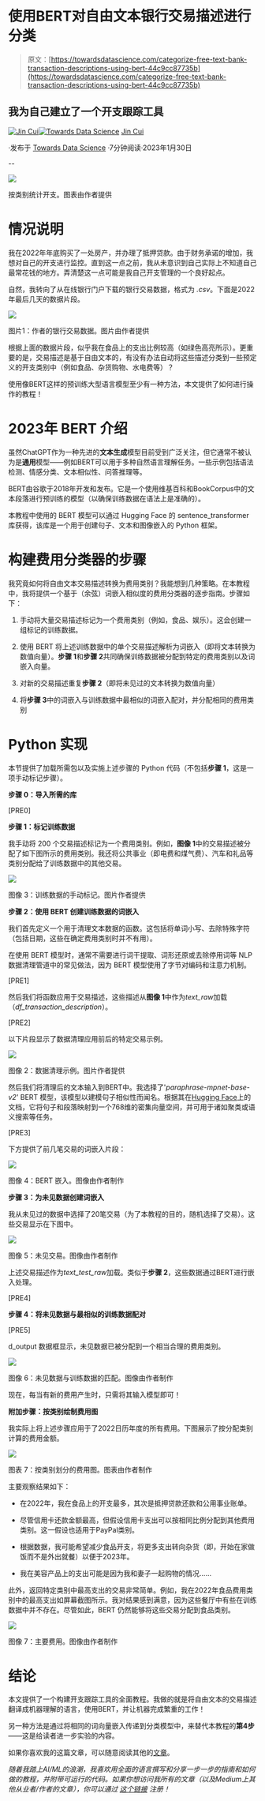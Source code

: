# 使用BERT对自由文本银行交易描述进行分类

> 原文：[https://towardsdatascience.com/categorize-free-text-bank-transaction-descriptions-using-bert-44c9cc87735b](https://towardsdatascience.com/categorize-free-text-bank-transaction-descriptions-using-bert-44c9cc87735b)

## 我为自己建立了一个开支跟踪工具

[](https://jin-cui.medium.com/?source=post_page-----44c9cc87735b--------------------------------)[![Jin Cui](../Images/e5ddcbaa6d7da38f960d2c5fea71b538.png)](https://jin-cui.medium.com/?source=post_page-----44c9cc87735b--------------------------------)[](https://towardsdatascience.com/?source=post_page-----44c9cc87735b--------------------------------)[![Towards Data Science](../Images/a6ff2676ffcc0c7aad8aaf1d79379785.png)](https://towardsdatascience.com/?source=post_page-----44c9cc87735b--------------------------------) [Jin Cui](https://jin-cui.medium.com/?source=post_page-----44c9cc87735b--------------------------------)

·发布于 [Towards Data Science](https://towardsdatascience.com/?source=post_page-----44c9cc87735b--------------------------------) ·7分钟阅读·2023年1月30日

--

![](../Images/1a38931da456d880799b9fea6b82d20c.png)

按类别统计开支。图表由作者提供

# 情况说明

我在2022年年底购买了一处房产，并办理了抵押贷款。由于财务承诺的增加，我想对自己的开支进行监控。直到这一点之前，我从未意识到自己实际上不知道自己最常花钱的地方。弄清楚这一点可能是我自己开支管理的一个良好起点。

自然，我转向了从在线银行门户下载的银行交易数据，格式为 *.csv*。下面是2022年最后几天的数据片段。

![](../Images/2077e5d1baa9ed2ae7aa8b08a0685e57.png)

图片1：作者的银行交易数据。图片由作者提供

根据上面的数据片段，似乎我在食品上的支出比例较高（如绿色高亮所示）。更重要的是，交易描述是基于自由文本的，有没有办法自动将这些描述分类到一些预定义的开支类别中（例如食品、杂货购物、水电费等）？

使用像BERT这样的预训练大型语言模型至少有一种方法，本文提供了如何进行操作的教程！

# **2023年 BERT 介绍**

虽然ChatGPT作为一种先进的**文本生成**模型目前受到广泛关注，但它通常不被认为是**通用**模型——例如BERT可以用于多种自然语言理解任务。一些示例包括语法检测、情感分类、文本相似性、问答推理等。

BERT由谷歌于2018年开发和发布。它是一个使用维基百科和BookCorpus中的文本段落进行预训练的模型（以确保训练数据在语法上是准确的）。

本教程中使用的 BERT 模型可以通过 Hugging Face 的 sentence_transformer 库获得，该库是一个用于创建句子、文本和图像嵌入的 Python 框架。

# 构建费用分类器的步骤

我究竟如何将自由文本交易描述转换为费用类别？我能想到几种策略。在本教程中，我将提供一个基于（余弦）词嵌入相似度的费用分类器的逐步指南。步骤如下：

1.  手动将大量交易描述标记为一个费用类别（例如，食品、娱乐）。这会创建一组标记的训练数据。

1.  使用 BERT 将上述训练数据中的单个交易描述解析为词嵌入（即将文本转换为数值向量）。**步骤 1**和**步骤 2**共同确保训练数据被分配到特定的费用类别以及词嵌入向量。

1.  对新的交易描述重复**步骤 2**（即将未见过的文本转换为数值向量）

1.  将**步骤 3**中的词嵌入与训练数据中最相似的词嵌入配对，并分配相同的费用类别

# Python 实现

本节提供了加载所需包以及实施上述步骤的 Python 代码（不包括**步骤 1**，这是一项手动标记步骤）。

**步骤 0：导入所需的库**

[PRE0]

**步骤 1：标记训练数据**

我手动将 200 个交易描述标记为一个费用类别。例如，**图像 1**中的交易描述被分配了如下图所示的费用类别。我还将公共事业（即电费和煤气费）、汽车和礼品等类别分配给了训练数据中的其他交易。

![](../Images/bea125c7ecded038ac1a2c3f8b867725.png)

图像 3：训练数据的手动标记。图片作者提供

**步骤 2：使用 BERT 创建训练数据的词嵌入**

我们首先定义一个用于清理文本数据的函数。这包括将单词小写、去除特殊字符（包括日期，这些在确定费用类别时并不有用）。

在使用 BERT 模型时，通常不需要进行词干提取、词形还原或去除停用词等 NLP 数据清理管道中的常见做法，因为 BERT 模型使用了字节对编码和注意力机制。

[PRE1]

然后我们将函数应用于交易描述，这些描述从**图像 1**中作为*text_raw*加载（*df_transaction_description*）。

[PRE2]

以下片段显示了数据清理应用前后的特定交易示例。

![](../Images/bf3838aeaf95973bcf23ea0d0e9ecb45.png)

图像 2：数据清理示例。图片作者提供

然后我们将清理后的文本输入到BERT中。我选择了'*paraphrase-mpnet-base-v2*' BERT 模型，该模型以建模句子相似性而闻名。根据其在[Hugging Face](https://huggingface.co/sentence-transformers/paraphrase-mpnet-base-v2)上的文档，它将句子和段落映射到一个768维的密集向量空间，并可用于诸如聚类或语义搜索等任务。

[PRE3]

下方提供了前几笔交易的词嵌入片段：

![](../Images/7e34cb4bc7897cf40aca823654d87c18.png)

图像 4：BERT 嵌入。图像由作者制作

**步骤 3：为未见数据创建词嵌入**

我从未见过的数据中选择了20笔交易（为了本教程的目的，随机选择了交易）。这些交易显示在下图中。

![](../Images/93028502aadcd1ca7b7ff30b54fd0865.png)

图像 5：未见交易。图像由作者制作

上述交易描述作为*text_test_raw*加载。类似于**步骤 2**，这些数据通过BERT进行嵌入处理。

[PRE4]

**步骤 4：将未见数据与最相似的训练数据配对**

[PRE5]

d_output 数据框显示，未见数据已被分配到一个相当合理的费用类别。

![](../Images/eea9109b46c9e201dbfe93d5c908a576.png)

图像 6：未见数据与训练数据的匹配。图像由作者制作

现在，每当有新的费用产生时，只需将其输入模型即可！

**附加步骤：按类别绘制费用图**

我实际上将上述步骤应用于了2022日历年度的所有费用。下图展示了按分配类别计算的费用金额。

![](../Images/1a38931da456d880799b9fea6b82d20c.png)

图表 7：按类别划分的费用图。图表由作者制作

主要观察结果如下：

+   在2022年，我在食品上的开支最多，其次是抵押贷款还款和公用事业账单。

+   尽管信用卡还款金额最高，但假设信用卡支出可以按相同比例分配到其他费用类别。这一假设也适用于PayPal类别。

+   根据数据，我可能希望减少食品开支，将更多支出转向杂货（即，开始在家做饭而不是外出就餐）以便于2023年。

+   我在美容产品上的支出可能是因为我和妻子一起购物的情况……

此外，返回特定类别中最高支出的交易非常简单。例如，我在2022年食品费用类别中的最高支出如屏幕截图所示。我对结果感到满意，因为这些餐厅中有些在训练数据中并不存在。尽管如此，BERT 仍然能够将这些交易分配到食品类别。

![](../Images/2cb18ec6e14bec4ad0f30c101ff953a7.png)

图像 7：主要费用。图像由作者制作

# 结论

本文提供了一个构建开支跟踪工具的全面教程。我做的就是将自由文本的交易描述翻译成机器理解的语言，使用BERT，并让机器完成繁重的工作！

另一种方法是通过将相同的词向量嵌入传递到分类模型中，来替代本教程的**第4步**——这是给读者进一步实验的内容。

如果你喜欢我的这篇文章，可以随意阅读其他的[文章](https://jin-cui.medium.com/)。

*随着我踏上AI/ML的浪潮，我喜欢用全面的语言撰写和分享一步一步的指南和如何做的教程，并附带可运行的代码。如果你想访问我所有的文章（以及Medium上其他从业者/作者的文章），你可以通过* [*这个链接*](https://medium.com/@jin-cui/membership) *注册！*
